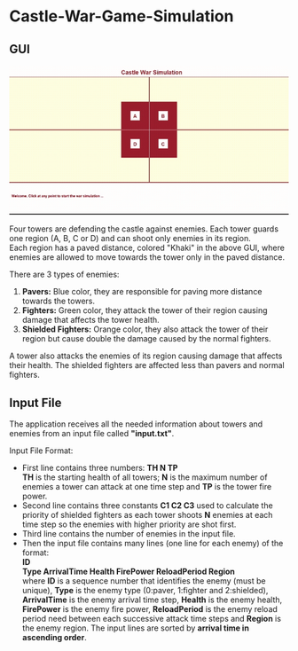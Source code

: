 # Castle-War-Game-Simulation
## GUI
![](https://github.com/AlyNasr/Castle-War-Game-Simulation/blob/main/simulation.gif)  

Four towers are defending the castle against enemies. Each tower guards one region (A, B, C or D) and can shoot only enemies in its region.  
Each region has a paved distance, colored "Khaki" in the above GUI, where enemies are allowed to move towards the tower only in the paved distance.  

There are 3 types of enemies:  
1. **Pavers:** Blue color, they are responsible for paving more distance towards the towers.  
2. **Fighters:** Green color, they attack the tower of their region causing damage that affects the tower health.  
3. **Shielded Fighters:** Orange color, they also attack the tower of their region but cause double the damage caused by the normal fighters. 
 
A tower also attacks the enemies of its region causing damage that affects their health. The shielded fighters are affected less than pavers and normal fighters.  

## Input File  
The application receives all the needed information about towers and enemies from an input file called **"input.txt"**.  

Input File Format:  
- First line contains three numbers: **TH N TP**  
**TH** is the starting health of all towers; **N** is the maximum number of enemies a tower can attack at one time step and **TP** is the tower fire power.  
- Second line contains three constants **C1 C2 C3** used to calculate the priority of shielded fighters as each tower shoots **N** enemies at each time step so the enemies with higher priority are shot first.  
- Third line contains the number of enemies in the input file.  
- Then the input file contains many lines (one line for each enemy) of the format:  
**ID<br />Type  ArrivalTime  Health  FirePower  ReloadPeriod  Region**  
where **ID** is a sequence number that identifies the enemy (must be unique), **Type** is the enemy type (0:paver, 1:fighter and 2:shielded), **ArrivalTime** is the enemy arrival time step, **Health** is the enemy health, **FirePower** is the enemy fire power, **ReloadPeriod** is the enemy reload period need between each successive attack time steps and **Region** is the enemy region. The input lines are sorted by **arrival time in ascending order**.  

  

